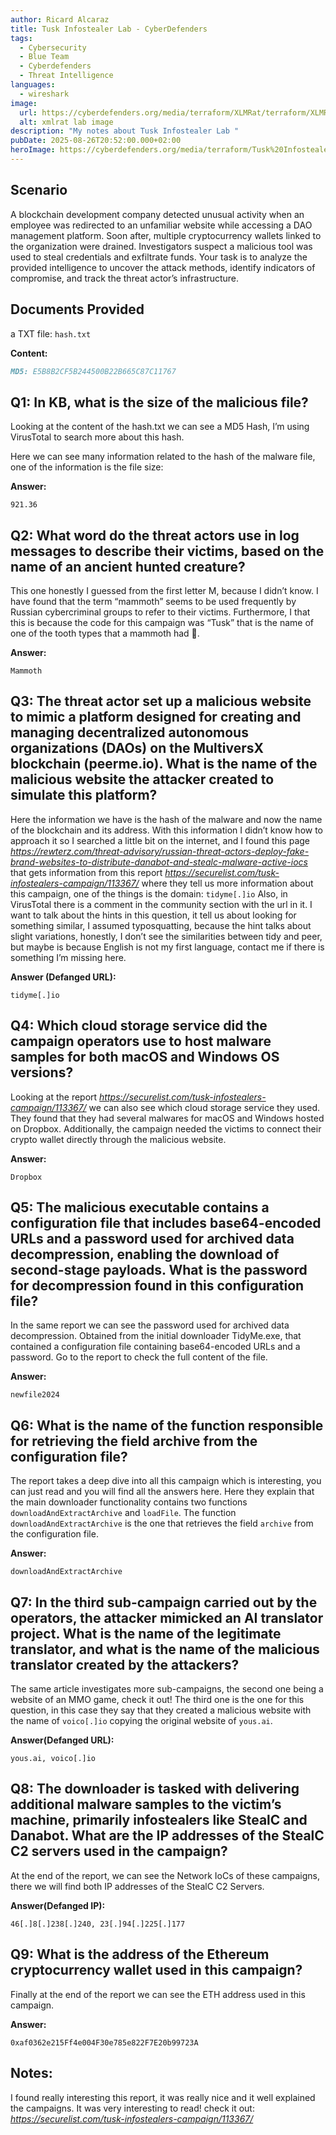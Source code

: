 ```yaml
---
author: Ricard Alcaraz
title: Tusk Infostealer Lab - CyberDefenders
tags:
  - Cybersecurity
  - Blue Team
  - Cyberdefenders
  - Threat Intelligence
languages:
  - wireshark
image:
  url: https://cyberdefenders.org/media/terraform/XLMRat/terraform/XLMRat/xlmrat.webp
  alt: xmlrat lab image
description: "My notes about Tusk Infostealer Lab "
pubDate: 2025-08-26T20:52:00.000+02:00
heroImage: https://cyberdefenders.org/media/terraform/Tusk%20Infostealer/Tusk_Infostealer.webp
---
```

## Scenario
A blockchain development company detected unusual activity when an employee was redirected to an unfamiliar website while accessing a DAO management platform. Soon after, multiple cryptocurrency wallets linked to the organization were drained. Investigators suspect a malicious tool was used to steal credentials and exfiltrate funds.
Your task is to analyze the provided intelligence to uncover the attack methods, identify indicators of compromise, and track the threat actor’s infrastructure.


## Documents Provided

a TXT file: `hash.txt`

**Content:**

```markdown 
MD5: E5B8B2CF5B244500B22B665C87C11767
```

## Q1: In KB, what is the size of the malicious file?
Looking at the content of the hash.txt we can see a MD5 Hash, I’m using VirusTotal to search more about this hash.
 
Here we can see many information related to the hash of the malware file, one of the information is the file size:
 

**Answer:**

`921.36`

## Q2: What word do the threat actors use in log messages to describe their victims, based on the name of an ancient hunted creature?
This one honestly I guessed from the first letter M, because I didn’t know. 
I have found that the term “mammoth” seems to be used frequently by Russian cybercriminal groups to refer to their victims. Furthermore, I that this is because the code for this campaign was “Tusk” that is the name of one of the tooth types that a mammoth had 🦣.

**Answer:**

`Mammoth`

## Q3: The threat actor set up a malicious website to mimic a platform designed for creating and managing decentralized autonomous organizations (DAOs) on the MultiversX blockchain (peerme.io). What is the name of the malicious website the attacker created to simulate this platform?

Here the information we have is the hash of the malware and now the name of the blockchain and its address. With this information I didn’t know how to approach it so I searched a little bit on the internet, and I found this page *https://rewterz.com/threat-advisory/russian-threat-actors-deploy-fake-brand-websites-to-distribute-danabot-and-stealc-malware-active-iocs* that gets information from this report *https://securelist.com/tusk-infostealers-campaign/113367/* where they tell us more information about this campaign, one of the things is the domain: `tidyme[.]io`
Also, in VirusTotal there is a comment in the community section with the url in it.
I want to talk about the hints in this question, it tell us about looking for something similar, I assumed typosquatting, because the hint talks about slight variations, honestly, I don’t see the similarities between tidy and peer, but maybe is because English is not my first language, contact me if there is something I’m missing here.

**Answer (Defanged URL):**

`tidyme[.]io`

## Q4: Which cloud storage service did the campaign operators use to host malware samples for both macOS and Windows OS versions?
Looking at the report *https://securelist.com/tusk-infostealers-campaign/113367/* we can also see which cloud storage service they used. They found that they had several malwares for macOS and Windows hosted on Dropbox. Additionally, the campaign needed the victims to connect their crypto wallet directly through the malicious website.

**Answer:**

`Dropbox`

## Q5: The malicious executable contains a configuration file that includes base64-encoded URLs and a password used for archived data decompression, enabling the download of second-stage payloads. What is the password for decompression found in this configuration file?

In the same report we can see the password used for archived data decompression. Obtained from the initial downloader TidyMe.exe, that contained a configuration file containing base64-encoded URLs and a password. Go to the report to check the full content of the file.

**Answer:**

`newfile2024`

## Q6: What is the name of the function responsible for retrieving the field archive from the configuration file?

The report takes a deep dive into all this campaign which is interesting, you can just read and you will find all the answers here. Here they explain that the main downloader functionality contains two functions `downloadAndExtractArchive` and `loadFile`. The function `downloadAndExtractArchive` is the one that retrieves the field `archive` from the configuration file.

**Answer:**

`downloadAndExtractArchive`

## Q7: In the third sub-campaign carried out by the operators, the attacker mimicked an AI translator project. What is the name of the legitimate translator, and what is the name of the malicious translator created by the attackers?
The same article investigates more sub-campaigns, the second one being a website of an MMO game, check it out!
The third one is the one for this question, in this case they say that they created a malicious website with the name of `voico[.]io` copying the original website of `yous.ai`.

**Answer(Defanged URL):**

`yous.ai, voico[.]io`

## Q8: The downloader is tasked with delivering additional malware samples to the victim’s machine, primarily infostealers like StealC and Danabot. What are the IP addresses of the StealC C2 servers used in the campaign?

At the end of the report, we can see the Network IoCs of these campaigns, there we will find both IP addresses of the StealC C2 Servers.

**Answer(Defanged IP):**

`46[.]8[.]238[.]240, 23[.]94[.]225[.]177`

## Q9: What is the address of the Ethereum cryptocurrency wallet used in this campaign?

Finally at the end of the report we can see the ETH address used in this campaign.

**Answer:**

`0xaf0362e215Ff4e004F30e785e822F7E20b99723A`


## Notes:
I found really interesting this report, it was really nice and it well explained the campaigns. It was very interesting to read! check it out: *https://securelist.com/tusk-infostealers-campaign/113367/*
